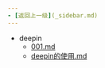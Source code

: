 ```yaml
---
- [返回上一级](_sidebar.md) 
---
```

- deepin
	 - [001.md](others/deepin/001.md)
	 - [deepin的使用.md](others/deepin/deepin的使用.md)
